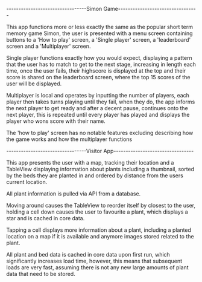 ---------------------------------Simon Game---------------------------------

This app functions more or less exactly the same as the popular short term
memory game Simon, the user is presented with a menu screen containing buttons
to a 'How to play' screen, a 'Single player' screen, a 'leaderboard' screen and 
a 'Multiplayer' screen. 

Single player functions exactly how you would expect, displaying a pattern that
the user has to match to get to the next stage, increasing in length each time, 
once the user fails, their highscore is displayed at the top and their score is
shared on the leaderboard screen, where the top 15 scores of the user will be
displayed. 

Multiplayer is local and operates by inputting the number of players, each player 
then takes turns playing until they fail, when they do, the app informs the next 
player to get ready and after a decent pause, continues onto the next player, this 
is repeated until every player has played and displays the player who wons score
with their name.

The 'how to play' screen has no notable features excluding describing how the 
game works and how the multiplayer functions  

---------------------------------Visitor App---------------------------------

This app presents the user with a map, tracking their location and a TableView
displaying information about plants including a thumbnail, sorted by the beds 
they are planted in and ordered by distance from the users current location.

All plant information is pulled via API from a database.

Moving around causes the TableView to reorder itself by closest to the user, 
holding a cell down causes the user to favourite a plant, which displays 
a star and is cached in core data.

Tapping a cell displays more information about a plant, including a planted 
location on a map if it is available and anymore images stored related to the 
plant.

All plant and bed data is cached in core data upon first run, which significantly
increases load time, however, this means that subsequent loads are very fast,
assuming there is not any new large amounts of plant data that need to be stored.
